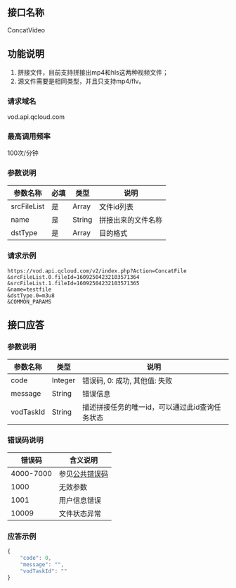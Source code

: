 ## 接口名称
ConcatVideo
## 功能说明
1. 拼接文件，目前支持拼接出mp4和hls这两种视频文件；
2. 源文件需要是相同类型，并且只支持mp4/flv。

### 请求域名
vod.api.qcloud.com

### 最高调用频率
100次/分钟

### 参数说明
| 参数名称 | 必填 | 类型 | 说明 |
|---------------|----------|---------|---------|
| srcFileList | 是 | Array | 文件id列表 |
| name          | 是 | String    | 拼接出来的文件名称|
| dstType      | 是 | Array    | 目的格式 |

### 请求示例
```
https://vod.api.qcloud.com/v2/index.php?Action=ConcatFile
&srcFileList.0.fileId=16092504232103571364
&srcFileList.1.fileId=16092504232103571365
&name=testfile
&dstType.0=m3u8
&COMMON_PARAMS
```
## 接口应答

### 参数说明
| 参数名称 | 类型 | 说明 |
|---------|---------|---------|
| code | Integer | 错误码, 0: 成功, 其他值: 失败 |
| message | String | 错误信息 |
| vodTaskId | String | 描述拼接任务的唯一id，可以通过此id查询任务状态 |

### 错误码说明
| 错误码 | 含义说明|
|---------|---------|
| 4000-7000 | 参见[公共错误码](/document/product/266/7783)  |
| 1000 | 无效参数  |
| 1001 | 用户信息错误  |
| 10009 | 文件状态异常  |

### 应答示例

```javascript
{
    "code": 0,
    "message": "",
    "vodTaskId": ""
}
```
